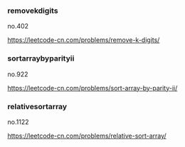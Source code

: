 ### removekdigits

no.402

https://leetcode-cn.com/problems/remove-k-digits/

### sortarraybyparityii

no.922

https://leetcode-cn.com/problems/sort-array-by-parity-ii/

### relativesortarray

no.1122

https://leetcode-cn.com/problems/relative-sort-array/